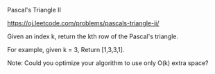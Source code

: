 Pascal's Triangle II

https://oj.leetcode.com/problems/pascals-triangle-ii/

Given an index k, return the kth row of the Pascal's triangle.

For example, given k = 3,
Return [1,3,3,1].

Note:
Could you optimize your algorithm to use only O(k) extra space?
